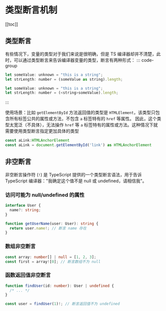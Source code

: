 # 类型断言机制

[[toc]]

## 类型断言

有些情况下，变量的类型对于我们来说是很明确，但是 TS 编译器却并不清楚，此时，可以通过类型断言来告诉编译器变量的类型，断言有两种形式：
::: code-group

```js [第一种方式]
let someValue: unknown = "this is a string";
let strLength: number = (someValue as string).length;
```

```js [第二种方式]
let someValue: unknown = "this is a string";
let strLength: number = (<string>someValue).length;
```

:::

使用场景：比如 `getElementById` 方法返回值的类型是 `HTMLElement`，该类型只包含所有标签公共的属性或方法，不包含 `a` 标签特有的 `href` 等属性。
因此，这个类型太宽泛（不具体），无法操作 `href` 等 `a` 标签特有的属性或方法。这种情况下就需要使用类型断言指定更加具体的类型

```js
const aLink:HTMLAnchorElement
const aLink = document.getElementById('link') as HTMLAnchorElement
```

## 非空断言

非空断言操作符 (`!`) 是 TypeScript 提供的一个类型断言语法，用于告诉 TypeScript 编译器："我确定这个值不是 null 或 undefined，请相信我"。

### 访问可能为 null/undefined 的属性

```ts
interface User {
  name?: string;
}

function getUserName(user: User): string {
  return user.name!; // 断言 name 存在
}
```

### 数组非空断言

```ts
const array: number[] | null = [1, 2, 3];
const first = array![0]; // 断言数组不为 null
```

### 函数返回值非空断言

```ts
function findUser(id: number): User | undefined {
  /* ... */
}

const user = findUser(1)!; // 断言返回值不为 undefined
```

